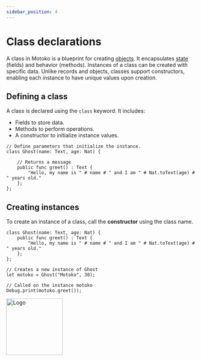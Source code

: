 ```yaml
---
sidebar_position: 4
---
```


# Class declarations

A class in Motoko is a blueprint for creating [objects](https://internetcomputer.org/docs/motoko/fundamentals/declarations/object-declaration). It encapsulates [state](https://internetcomputer.org/docs/motoko/fundamentals/state) (fields) and behavior (methods). Instances of a class can be created with specific data. Unlike records and objects, classes support constructors, enabling each instance to have unique values upon creation.

## Defining a class

A class is declared using the `class` keyword. It includes:

- Fields to store data.
- Methods to perform operations.
- A constructor to initialize instance values.

```motoko no-repl
// Define parameters that initialize the instance.
class Ghost(name: Text, age: Nat) {

    // Returns a message
    public func greet() : Text {
        "Hello, my name is " # name # " and I am " # Nat.toText(age) # " years old."
    };
};
```

## Creating instances

To create an instance of a class, call the **constructor** using the class name.

```motoko no-repl
class Ghost(name: Text, age: Nat) {
    public func greet() : Text {
        "Hello, my name is " # name # " and I am " # Nat.toText(age) # " years old."
    };
};

// Creates a new instance of Ghost
let motoko = Ghost("Motoko", 30);

// Called on the instance motoko
Debug.print(motoko.greet());
```

<img src="https://cdn-assets-eu.frontify.com/s3/frontify-enterprise-files-eu/eyJwYXRoIjoiZGZpbml0eVwvYWNjb3VudHNcLzAxXC80MDAwMzA0XC9wcm9qZWN0c1wvNFwvYXNzZXRzXC8zOFwvMTc2XC9jZGYwZTJlOTEyNDFlYzAzZTQ1YTVhZTc4OGQ0ZDk0MS0xNjA1MjIyMzU4LnBuZyJ9:dfinity:9Q2_9PEsbPqdJNAQ08DAwqOenwIo7A8_tCN4PSSWkAM?width=2400" alt="Logo" width="150" height="150" />